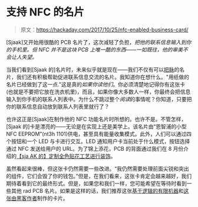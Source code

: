# 支持 NFC 的名片

> 原文：<https://hackaday.com/2017/10/25/nfc-enabled-business-card/>

[Sjaak]又开始用很酷的 PCB 名片了，这次减轻了负担，*把他的联系信息输入到你的手机里。但 NFC 并不是这块 PCB 上唯一酷的东西——一如既往，他的审美不会让人失望。*

当我们看到[Sjaak 的]名片时，未来似乎就是现在——我们不仅有可以[把脉](https://hackaday.com/2016/03/13/ekg-business-card-warms-our-hearts/)的名片，我们还有积极帮助促进联系信息交流的名片。我知道你在想什么。"用纸做的名片已经做到了这一点."这是真的*如果你读他们*。你必须清楚地记得你有这张卡(也就是不要把它放在洗衣机里)，而且，如果你像大多数人一样，你最终会把信息输入到你手机的联系人列表中。为什么不跳过整个*阅读*的事情呢？你知道，只要把你的联系信息自动放到联系人列表里就行了？

也许这正是[Sjaak]在制作他的 NFC 功能名片时所想的。也许不是。不管怎样，[Sjaak 的]卡是漂亮的——无论是在实现上还是美学上。该名片由“恩智浦的小型 NFC EEPROM”(nt3h 1101)供电，甚至具有能量收集模式。此外，人们可以通过四个按钮和一个 LED 与卡进行交互。LED 通知用户卡当前处于什么模式，按钮选择通过 NFC 发送给用户的 URL。为了锦上添花，PCB 的背面通过我们在 8 月份介绍的[【sja AK 的】定制全色贴花工艺进行装饰](https://hackaday.com/2017/08/06/full-color-pcb-business-card/)。

虽然看起来很棒，但这张卡仍然需要一些改进。“我仍然需要处理前面尖锐和突出的组件，它们会毁了你的钱包。”但是，在我们看来，这张卡肯定会越来越好，我们期待着看到它的最终形式。但是，如果您和我们一样，您可能希望在等待时看到一些其他 rad PCB 名片。如果是这样的话，我们推荐这张[基于逻辑的有限机器](https://hackaday.com/2015/10/01/this-pcb-business-card-is-logically-different/)和[这张由黑客作者](https://hackaday.com/2014/06/17/designing-the-second-version-of-my-business-card/)制作的卡片。